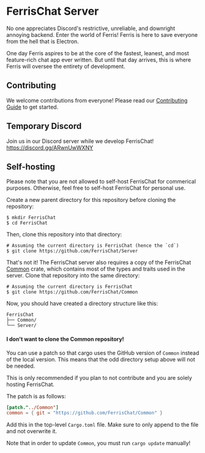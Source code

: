# FerrisChat Server

No one appreciates Discord's restrictive, unreliable, and downright annoying backend.
Enter the world of Ferris! Ferris is here to save everyone from the hell that is Electron.

One day Ferris aspires to be at the core of the fastest, leanest, and most feature-rich
chat app ever written. But until that day arrives, this is where Ferris will oversee
the entirety of development.

## Contributing

We welcome contributions from everyone! Please read our [Contributing Guide](CONTRIBUTING.md) to get started.

## Temporary Discord

Join us in our Discord server while we develop FerrisChat! https://discord.gg/ARwnUwWXNY

## Self-hosting

Please note that you are not allowed to self-host FerrisChat for commerical purposes. Otherwise, feel free to
self-host FerrisChat for personal use.

Create a new parent directory for this repository before cloning the repository:

```shell
$ mkdir FerrisChat
$ cd FerrisChat
```

Then, clone this repository into that directory:

```shell
# Assuming the current directory is FerrisChat (hence the `cd`)
$ git clone https://github.com/FerrisChat/Server
```

That's not it! The FerrisChat server also requires a copy of the FerrisChat [Common](https://github.com/FerrisChat/Common) 
crate, which contains most of the types and traits used in the server. Clone that repository into the same directory:

```shell
# Assuming the current directory is FerrisChat
$ git clone https://github.com/FerrisChat/Common
```

Now, you should have created a directory structure like this:

```
FerrisChat
├── Common/
└── Server/
```

#### I don't want to clone the Common repository!

You can use a patch so that cargo uses the GitHub version of `Common` instead of the local version. This means that
the odd directory setup above will not be needed.

This is only recommended if you plan to not contribute and you are solely hosting FerrisChat.

The patch is as follows:
```toml
[patch."../Common"]
common = { git = "https://github.com/FerrisChat/Common" }
```

Add this in the top-level `Cargo.toml` file. Make sure to only append to the file and not overwrite it.

Note that in order to update `Common`, you must run `cargo update` manually!
